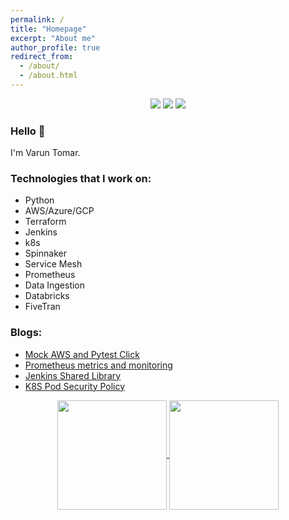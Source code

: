 ```yaml
---
permalink: /
title: "Homepage"
excerpt: "About me"
author_profile: true
redirect_from: 
  - /about/
  - /about.html
---
```

<p align="center">
    <a href="https://stackoverflow.com/users/6679867/tomarv2" alt="Stack Exchange reputation">
        <img src="https://img.shields.io/stackexchange/stackoverflow/r/6679867"></a>
    <a href="https://discord.gg/XH975bzN" alt="chat on Discord">
        <img src="https://img.shields.io/discord/813961944443912223?logo=discord"></a>
    <a href="https://twitter.com/intent/follow?screen_name=varuntomar2019" alt="follow on Twitter">
        <img src="https://img.shields.io/twitter/follow/varuntomar2019?style=social&logo=twitter"></a>
</p>

### Hello 👋

I'm Varun Tomar.


### Technologies that I work on:

* Python
* AWS/Azure/GCP
* Terraform
* Jenkins
* k8s
* Spinnaker
* Service Mesh
* Prometheus
* Data Ingestion
* Databricks
* FiveTran

### Blogs:

- [Mock AWS and Pytest Click](https://medium.com/analytics-vidhya/mock-aws-pytest-click-51a2a7b41123)
- [Prometheus metrics and monitoring](https://tomarv2.medium.com/prometheus-metrics-monitoring-8d0bd17f7b80)
- [Jenkins Shared Library](https://tomarv2.medium.com/jenkins-shared-libraries-ab64f7acac68)
- [K8S Pod Security Policy](https://tomarv2.medium.com/k8s-pod-security-policies-abff76d8075d)

<p align=center>
  <a href="https://github-readme-stats.vercel.app/api?username=tomarv2&show_icons=true">
    <img height=175 align="center" src="https://github-readme-stats.vercel.app/api?username=tomarv2&show_icons=true">
  </a>
  <a href="https://github-readme-stats.vercel.app/api/top-langs/?username=tomarv2&hide=c%23,powershell,java&langs_count=8&layout=compact">
  <img height=175 align="center" src="https://github-readme-stats.vercel.app/api/top-langs/?username=tomarv2&hide=c%23,powershell,java&langs_count=8&layout=compact" />
  </a>
</p>